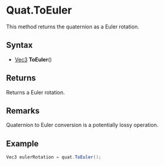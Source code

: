 # Quat.ToEuler

This method returns the quaternion as a Euler rotation.

## Syntax

- [Vec3](Vec3.md) **ToEuler**()

## Returns

Returns a Euler rotation.

## Remarks

Quaternion to Euler conversion is a potentially lossy operation.

## Example

```csharp
Vec3 eulerRotation = quat.ToEuler();
```